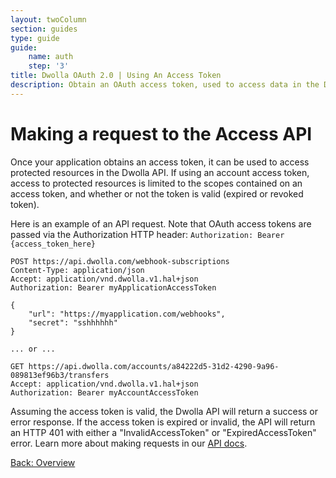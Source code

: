 ```yaml
---
layout: twoColumn
section: guides
type: guide
guide: 
    name: auth
    step: '3'
title: Dwolla OAuth 2.0 | Using An Access Token
description: Obtain an OAuth access token, used to access data in the Dwolla API on behalf of a user or application. Learn more about using an access token. 
---
```


# Making a request to the Access API

Once your application obtains an access token, it can be used to access protected resources in the Dwolla API. If using an account access token, access to protected resources is limited to the scopes contained on an access token, and whether or not the token is valid (expired or revoked token).

Here is an example of an API request. Note that OAuth access tokens are passed via the Authorization HTTP header:
`Authorization: Bearer {access_token_here}`

```noselect
POST https://api.dwolla.com/webhook-subscriptions
Content-Type: application/json
Accept: application/vnd.dwolla.v1.hal+json
Authorization: Bearer myApplicationAccessToken

{
    "url": "https://myapplication.com/webhooks",
    "secret": "sshhhhhh"
}

... or ...

GET https://api.dwolla.com/accounts/a84222d5-31d2-4290-9a96-089813ef96b3/transfers
Accept: application/vnd.dwolla.v1.hal+json
Authorization: Bearer myAccountAccessToken
```

Assuming the access token is valid, the Dwolla API will return a success or error response. If the access token is expired or invalid, the API will return an HTTP 401 with either a "InvalidAccessToken" or "ExpiredAccessToken" error. Learn more about making requests in our [API docs](https://docsv2.dwolla.com/#making-requests).


<nav class="pager-nav">
    <a href="./">Back: Overview</a>
</nav>

